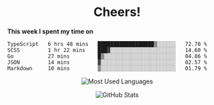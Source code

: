 <h1 align="center">Cheers!</h1>

**This week I spent my time on**
<!--START_SECTION:waka-->

```text
TypeScript   6 hrs 48 mins   ██████████████████▒░░░░░░   72.70 %
SCSS         1 hr 22 mins    ███▓░░░░░░░░░░░░░░░░░░░░░   14.60 %
Go           27 mins         █▒░░░░░░░░░░░░░░░░░░░░░░░   04.86 %
JSON         14 mins         ▓░░░░░░░░░░░░░░░░░░░░░░░░   02.57 %
Markdown     10 mins         ▒░░░░░░░░░░░░░░░░░░░░░░░░   01.79 %
```

<!--END_SECTION:waka-->

<p align="center"><img src="https://github-readme-stats.vercel.app/api/top-langs/?username=thnkrn&layout=compact&hide=html&theme=tokyonight" alt="Most Used Languages" /></p>

<p align="center"><img src="https://github-readme-stats.vercel.app/api?username=thnkrn&show_icons=true&count_private=true&theme=tokyonight" alt="GitHub Stats" /></p>

<!-- <p align="center"><a href="https://wakatime.com"><img src="https://wakatime.com/share/@thnkrn/40092326-d1bd-471b-89da-9a7c63939402.png" /></p>
 -->
